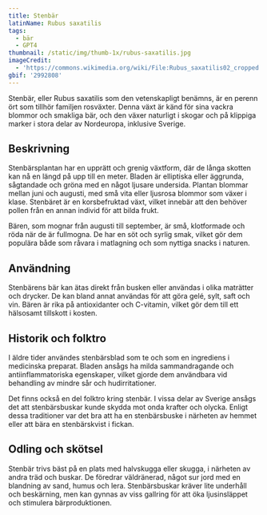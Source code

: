 ```yaml
---
title: Stenbär
latinName: Rubus saxatilis
tags:
  - bär
  - GPT4
thumbnail: /static/img/thumb-1x/rubus-saxatilis.jpg
imageCredit:
  - 'https://commons.wikimedia.org/wiki/File:Rubus_saxatilis02_cropped.jpg'
gbif: '2992808'
---
```


Stenbär, eller Rubus saxatilis som den vetenskapligt benämns, är en perenn ört som tillhör familjen rosväxter. Denna växt är känd för sina vackra blommor och smakliga bär, och den växer naturligt i skogar och på klippiga marker i stora delar av Nordeuropa, inklusive Sverige.

## Beskrivning

Stenbärsplantan har en upprätt och grenig växtform, där de långa skotten kan nå en längd på upp till en meter. Bladen är elliptiska eller äggrunda, sågtandade och gröna med en något ljusare undersida. Plantan blommar mellan juni och augusti, med små vita eller ljusrosa blommor som växer i klase. Stenbäret är en korsbefruktad växt, vilket innebär att den behöver pollen från en annan individ för att bilda frukt.

Bären, som mognar från augusti till september, är små, klotformade och röda när de är fullmogna. De har en söt och syrlig smak, vilket gör dem populära både som råvara i matlagning och som nyttiga snacks i naturen.

## Användning

Stenbärens bär kan ätas direkt från busken eller användas i olika maträtter och drycker. De kan bland annat användas för att göra gelé, sylt, saft och vin. Bären är rika på antioxidanter och C-vitamin, vilket gör dem till ett hälsosamt tillskott i kosten.

## Historik och folktro

I äldre tider användes stenbärsblad som te och som en ingrediens i medicinska preparat. Bladen ansågs ha milda sammandragande och antiinflammatoriska egenskaper, vilket gjorde dem användbara vid behandling av mindre sår och hudirritationer.

Det finns också en del folktro kring stenbär. I vissa delar av Sverige ansågs det att stenbärsbuskar kunde skydda mot onda krafter och olycka. Enligt dessa traditioner var det bra att ha en stenbärsbuske i närheten av hemmet eller att bära en stenbärskvist i fickan.

## Odling och skötsel

Stenbär trivs bäst på en plats med halvskugga eller skugga, i närheten av andra träd och buskar. De föredrar väldränerad, något sur jord med en blandning av sand, humus och lera. Stenbärsbuskar kräver lite underhåll och beskärning, men kan gynnas av viss gallring för att öka ljusinsläppet och stimulera bärproduktionen.
